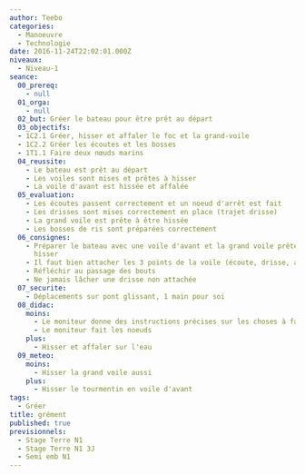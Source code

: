 ```yaml
---
author: Teebo
categories:
  - Manoeuvre
  - Technologie
date: 2016-11-24T22:02:01.000Z
niveaux:
  - Niveau-1
seance:
  00_prereq:
    - null
  01_orga:
    - null
  02_but: Gréer le bateau pour être prêt au départ
  03_objectifs:
  - 1C2.1 Gréer, hisser et affaler le foc et la grand-voile
  - 1C2.2 Gréer les écoutes et les bosses
  - 1T1.1 Faire deux nœuds marins
  04_reussite:
    - Le bateau est prêt au départ
    - Les voiles sont mises et prêtes à hisser
    - La voile d'avant est hissée et affalée
  05_evaluation:
    - Les écoutes passent correctement et un noeud d'arrêt est fait
    - Les drisses sont mises correctement en place (trajet drisse)
    - La grand voile est prête à être hissée
    - Les bosses de ris sont préparées correctement
  06_consignes:
    - Préparer le bateau avec une voile d'avant et la grand voile prêtes à
      hisser
    - Il faut bien attacher les 3 points de la voile (écoute, drisse, amure)
    - Réfléchir au passage des bouts
    - Ne jamais lâcher une drisse non attachée
  07_securite:
    - Déplacements sur pont glissant, 1 main pour soi
  08_didac:
    moins:
      - Le moniteur donne des instructions précises sur les choses à faire
      - Le moniteur fait les noeuds
    plus:
      - Hisser et affaler sur l'eau
  09_meteo:
    moins:
      - Hisser la grand voile aussi
    plus:
      - Hisser le tourmentin en voile d'avant
tags:
  - Gréer
title: grément
published: true
previsionnels:
  - Stage Terre N1
  - Stage Terre N1 3J
  - Semi emb N1
---
```

